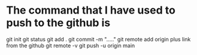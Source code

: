 # The command that I have used to push to the github is
  
 git init
 git status
 git add .
 git commit -m "....."
 git remote add origin  plus link from the github
 git remote -v
 git push -u origin main
 